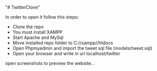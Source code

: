 "# TwitterClone" 

In order to open it follow this steps:
 - Clone the repo
 - You must install XAMPP
 - Start Apache and MySql
 - Move installed repo folder to C://xampp//htdocs
 - Open Phpmyadmin and import the tweet sql file (models/tweet.sql)
 - Open your browser and write in url localhost/twitter


open screenshots to preview the website...

